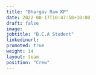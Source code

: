 ```yaml
---
title: "Bhargav Ram KP"
date: 2022-08-17T10:47:58+10:00
draft: false
image: 
jobtitle: "B.C.A Student"
linkedinurl: 
promoted: true
weight: 14
layout: team
position: "Crew"
---
```



